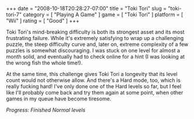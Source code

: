 +++
date = "2008-10-18T20:28:27-07:00"
title = "Toki Tori"
slug = "toki-tori-7"
category = [ "Playing A Game" ]
game = [ "Toki Tori" ]
platform = [ "Wii" ]
rating = [ "Good" ]
+++

Toki Tori's mind-breaking difficulty is both its strongest asset and its most frustrating failure.  While it's extremely satisfying to wrap up a challenging puzzle, the steep difficulty curve and, later on, extreme complexity of a few puzzles is somewhat discouraging.  I was stuck on one level for almost a month solid, and eventually had to check online for a hint (I was looking at the wrong fish the whole time!).

At the same time, this challenge gives Toki Tori a longevity that its level count would not otherwise allow.  And there's a Hard mode, too, which is really fucking hard!  I've only done one of the Hard levels so far, but I feel like I'll probably come back and try them again at some point, when other games in my queue have become tiresome.

<i>Progress: Finished Normal levels</i>
